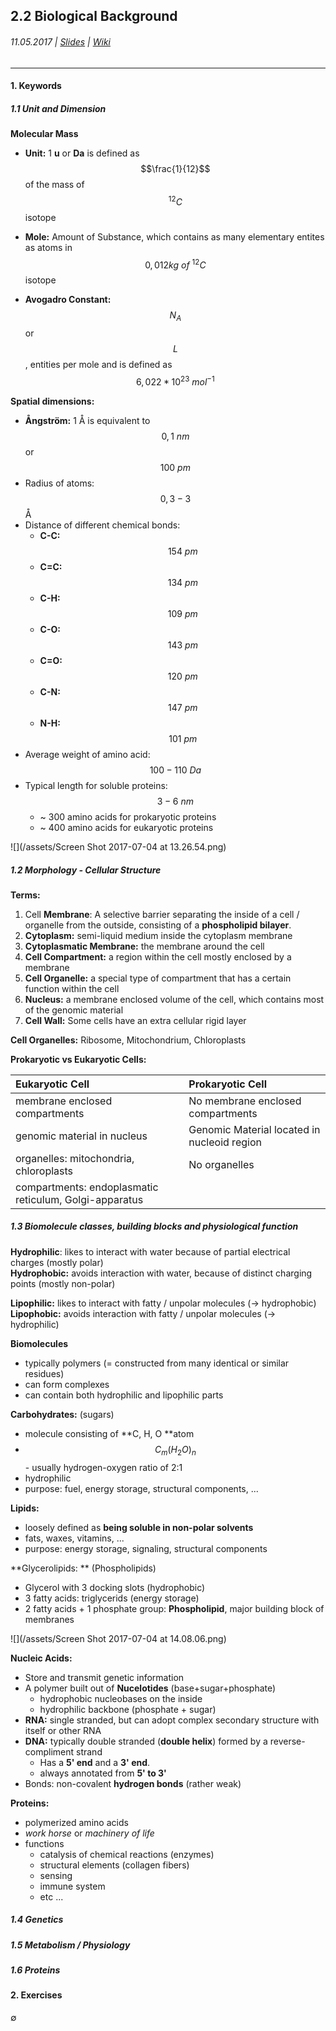 ## 2.2 Biological Background

###### 11.05.2017 \| [Slides](https://www.rostlab.org/sites/default/files/fileadmin/teaching/SoSe17/PP1CS/20170511_PP1_biology.pdf) \| [Wiki](https://i12r-studfilesrv.informatik.tu-muenchen.de/sose17/pp4cs1/index.php/Biological_background)

---

#### 1. Keywords

##### 1.1 Unit and Dimension

**Molecular Mass**

* **Unit:** 1 **u** or **Da** is defined as$$\frac{1}{12}$$ of the mass of $${}^{12}C$$ isotope

* **Mole:** Amount of Substance, which contains as many elementary entites as atoms in $$0,012 kg\ of\ {}^{12}C$$ isotope

* **Avogadro Constant:** $$N_A$$ or $$L$$, entities per mole and is defined as $$6,022 * 10^{23}\     mol^{−1}$$

**Spatial dimensions:**

* **Ångström:** 1 Å is equivalent to $$0,1\ nm$$ or $$100\ pm$$
* Radius of atoms: $$0,3 - 3$$ Å
* Distance of different chemical bonds:
  * **C-C:** $$154\ pm$$
  * **C=C:** $$134\ pm$$
  * **C-H:** $$109\ pm$$
  * **C-O:** $$143\ pm$$
  * **C=O:** $$120\ pm$$
  * **C-N:** $$147\ pm$$
  * **N-H:** $$101\ pm$$
* Average weight of amino acid: $$100 - 110\ Da$$
* Typical length for soluble proteins: $$3 - 6\ nm$$
  * ~ 300 amino acids for prokaryotic proteins
  * ~ 400 amino acids for eukaryotic proteins

![](/assets/Screen Shot 2017-07-04 at 13.26.54.png)

##### 1.2 Morphology - Cellular Structure

**Terms:**

1. Cell **Membrane**: A selective barrier separating the inside of a cell / organelle from the outside, consisting of a **phospholipid bilayer**.
2. **Cytoplasm:** semi-liquid medium inside the cytoplasm membrane
3. **Cytoplasmatic Membrane:** the membrane around the cell
4. **Cell Compartment:** a region within the cell mostly enclosed by a membrane
5. **Cell Organelle:** a special type of compartment that has a certain function within the cell
6. **Nucleus:** a membrane enclosed volume of the cell, which contains most of the genomic material
7. **Cell Wall:** Some cells have an extra cellular rigid layer

**Cell Organelles:** Ribosome, Mitochondrium, Chloroplasts

**Prokaryotic vs Eukaryotic Cells:**

| Eukaryotic Cell | Prokaryotic Cell |
| :--- | :--- |
| membrane enclosed compartments | No membrane enclosed compartments |
| genomic material in nucleus | Genomic Material located in nucleoid region |
| organelles: mitochondria, chloroplasts | No organelles |
| compartments:  endoplasmatic reticulum, Golgi-apparatus |  |

##### 1.3 Biomolecule classes, building blocks and physiological function

**Hydrophilic**: likes to interact with water because of partial electrical charges \(mostly polar\)  
**Hydrophobic:** avoids interaction with water, because of distinct charging points \(mostly non-polar\)

**Lipophilic:** likes to interact with fatty / unpolar molecules \(-&gt; hydrophobic\)  
**Lipophobic:** avoids interaction with fatty / unpolar molecules \(-&gt; hydrophilic\)

**Biomolecules**

* typically polymers \(= constructed from many identical or similar residues\)
* can form complexes
* can contain both hydrophilic and lipophilic parts

**Carbohydrates:** \(sugars\)

* molecule consisting of **C, H, O **atom
* $$C_m(H_2O)_n$$ - usually hydrogen-oxygen ratio of 2:1 
* hydrophilic
* purpose: fuel, energy storage, structural components, ... 

**Lipids:**

* loosely defined as **being soluble in non-polar solvents**
* fats, waxes, vitamins, ...
* purpose: energy storage, signaling, structural components

**Glycerolipids: ** \(Phospholipids\)

* Glycerol with 3 docking slots \(hydrophobic\)
* 3 fatty acids: triglycerids \(energy storage\)
* 2 fatty acids + 1 phosphate group: **Phospholipid**, major building block of membranes

![](/assets/Screen Shot 2017-07-04 at 14.08.06.png)

**Nucleic Acids:**

* Store and transmit genetic information
* A polymer built out of **Nucelotides** \(base+sugar+phosphate\)
  * hydrophobic nucleobases on the inside
  * hydrophilic backbone \(phosphate + sugar\)
* **RNA:** single stranded, but can adopt complex secondary structure with itself or other RNA
* **DNA:** typically double stranded \(**double helix**\) formed by a reverse-compliment strand
  * Has a **5' end** and a **3' end**.
  * always annotated from **5' to 3'**
* Bonds: non-covalent **hydrogen bonds** \(rather weak\)

**Proteins:**

* polymerized amino acids
* _work horse_ or _machinery of life_
* functions
  * catalysis of chemical reactions \(enzymes\)
  * structural elements \(collagen fibers\)
  * sensing
  * immune system
  * etc ... 

##### 1.4 Genetics

##### 1.5 Metabolism / Physiology

##### 1.6 Proteins

#### 2. Exercises

∅

